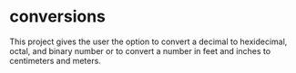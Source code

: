 # conversions
This project gives the user the option to convert a decimal to hexidecimal, octal, and binary number or to convert a number in feet and inches to centimeters and meters.
